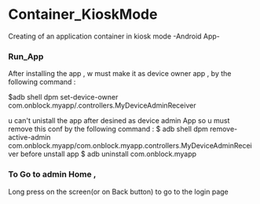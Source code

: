 # Container_KioskMode
Creating of an application container in kiosk mode -Android App-

### Run_App
After installing the app , w must make it as device owner app , by the following command :

$adb shell dpm set-device-owner com.onblock.myapp/.controllers.MyDeviceAdminReceiver

u can't unistall the app after desined as device admin App 
so u must remove this conf  by the following command  :
 $ adb shell dpm remove-active-admin com.onblock.myapp/com.onblock.myapp.controllers.MyDeviceAdminReceiver
before unstall app $ adb uninstall com.onblock.myapp

### To Go to admin Home ,
Long press on the screen(or on Back button) to go to the login page 
